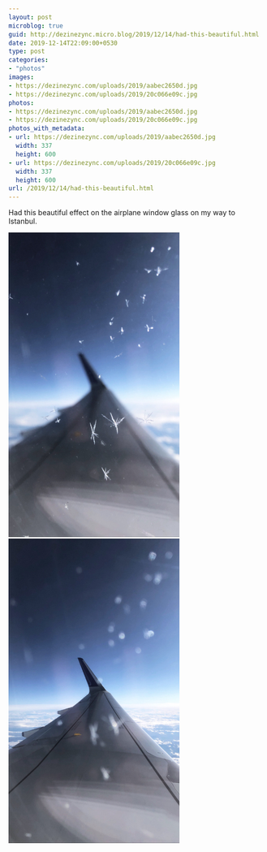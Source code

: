 ```yaml
---
layout: post
microblog: true
guid: http://dezinezync.micro.blog/2019/12/14/had-this-beautiful.html
date: 2019-12-14T22:09:00+0530
type: post
categories:
- "photos"
images:
- https://dezinezync.com/uploads/2019/aabec2650d.jpg
- https://dezinezync.com/uploads/2019/20c066e09c.jpg
photos:
- https://dezinezync.com/uploads/2019/aabec2650d.jpg
- https://dezinezync.com/uploads/2019/20c066e09c.jpg
photos_with_metadata:
- url: https://dezinezync.com/uploads/2019/aabec2650d.jpg
  width: 337
  height: 600
- url: https://dezinezync.com/uploads/2019/20c066e09c.jpg
  width: 337
  height: 600
url: /2019/12/14/had-this-beautiful.html
---
```

Had this beautiful effect on the airplane window glass on my way to Istanbul. 

<img src="uploads/2019/aabec2650d.jpg" width="337" height="600" alt="" /><img src="uploads/2019/20c066e09c.jpg" width="337" height="600" alt="" />
